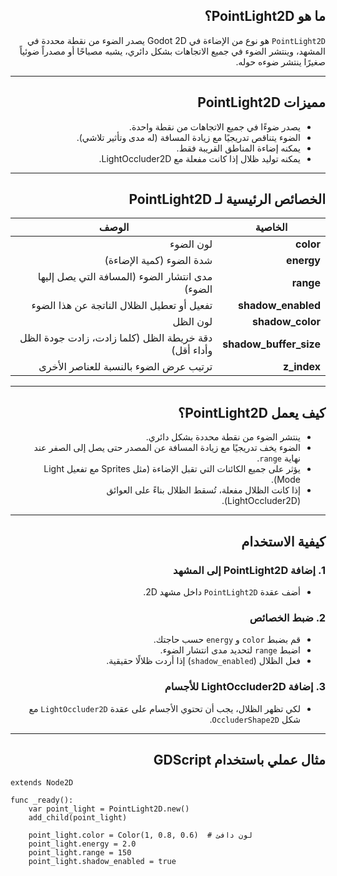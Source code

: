 <div dir=rtl>


## ما هو PointLight2D؟

`PointLight2D` هو نوع من الإضاءة في Godot 2D يصدر الضوء من نقطة محددة في المشهد، وينتشر الضوء في جميع الاتجاهات بشكل دائري، يشبه مصباحًا أو مصدراً ضوئياً صغيرًا ينتشر ضوءه حوله.

---

## مميزات PointLight2D

- يصدر ضوءًا في جميع الاتجاهات من نقطة واحدة.
- الضوء يتناقص تدريجيًا مع زيادة المسافة (له مدى وتأثير تلاشي).
- يمكنه إضاءة المناطق القريبة فقط.
- يمكنه توليد ظلال إذا كانت مفعلة مع LightOccluder2D.

---

## الخصائص الرئيسية لـ PointLight2D

| الخاصية           | الوصف                                                     |
|-------------------|------------------------------------------------------------|
| **color**         | لون الضوء                                                 |
| **energy**        | شدة الضوء (كمية الإضاءة)                                 |
| **range**         | مدى انتشار الضوء (المسافة التي يصل إليها الضوء)           |
| **shadow_enabled** | تفعيل أو تعطيل الظلال الناتجة عن هذا الضوء               |
| **shadow_color**   | لون الظل                                                 |
| **shadow_buffer_size** | دقة خريطة الظل (كلما زادت، زادت جودة الظل وأداء أقل)  |
| **z_index**        | ترتيب عرض الضوء بالنسبة للعناصر الأخرى                    |

---

## كيف يعمل PointLight2D؟

- ينتشر الضوء من نقطة محددة بشكل دائري.
- الضوء يخف تدريجيًا مع زيادة المسافة عن المصدر حتى يصل إلى الصفر عند نهاية `range`.
- يؤثر على جميع الكائنات التي تقبل الإضاءة (مثل Sprites مع تفعيل Light Mode).
- إذا كانت الظلال مفعلة، تُسقط الظلال بناءً على العوائق (LightOccluder2D).

---

## كيفية الاستخدام

### 1. إضافة PointLight2D إلى المشهد

- أضف عقدة `PointLight2D` داخل مشهد 2D.

### 2. ضبط الخصائص

- قم بضبط `color` و `energy` حسب حاجتك.
- اضبط `range` لتحديد مدى انتشار الضوء.
- فعل الظلال (`shadow_enabled`) إذا أردت ظلالًا حقيقية.

### 3. إضافة LightOccluder2D للأجسام

- لكي تظهر الظلال، يجب أن تحتوي الأجسام على عقدة `LightOccluder2D` مع شكل `OccluderShape2D`.

---

## مثال عملي باستخدام GDScript

<div dir=ltr>


```gdscript
extends Node2D

func _ready():
    var point_light = PointLight2D.new()
    add_child(point_light)
    
    point_light.color = Color(1, 0.8, 0.6)  # لون دافئ
    point_light.energy = 2.0
    point_light.range = 150
    point_light.shadow_enabled = true
```